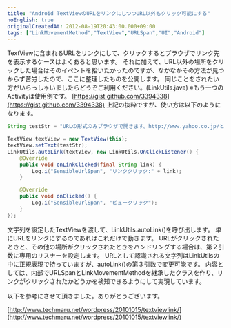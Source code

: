 ```yaml
---
title: "Android TextViewのURLをリンクにしつつURL以外もクリック可能にする"
noEnglish: true
originalCreatedAt: 2012-08-19T20:43:00.000+09:00
tags: ["LinkMovementMethod","TextView","URLSpan","UI","Android"]
---
```

TextViewに含まれるURLをリンクにして、クリックするとブラウザでリンク先を表示するケースはよくあると思います。
それに加えて、URL以外の場所をクリックした場合はそのイベントを拾いたかったのですが、なかなかその方法が見つからず苦労したので、ここに整理したものを公開します。
同じことをされたい方がいらっしゃいましたらどうぞご利用ください。(LinkUtils.java)
※もう一つのActivityは使用例です。
[https://gist.github.com/3394338](https://gist.github.com/3394338)
上記の抜粋ですが、使い方は以下のようになります。
<!--more-->
```java
String testStr = "URLの形式のみブラウザで開きます。http://www.yahoo.co.jp/とhttp://d.hatena.ne.jp/をリンク表示にしてクリック可能にしました。";

TextView textView = new TextView(this);
textView.setText(testStr);
LinkUtils.autoLink(textView, new LinkUtils.OnClickListener() {
    @Override
    public void onLinkClicked(final String link) {
        Log.i("SensibleUrlSpan", "リンククリック:" + link);
    }

    @Override
    public void onClicked() {
        Log.i("SensibleUrlSpan", "ビュークリック");
    }
});
```

文字列を設定したTextViewを渡して、LinkUtils.autoLink()を呼び出します。 単にURLをリンクにするのであればこれだけで動きます。
URLがクリックされたときと、その他の場所がクリックされたときをハンドリングする場合は、第２引数に専用のリスナーを設定します。
URLとして認識される文字列はLinkUtilsの中に正規表現で持っていますが、autoLink()の第３引数で変更可能です。
内容としては、内部でURLSpanとLinkMovementMethodを継承したクラスを作り、リンクがクリックされたかどうかを検知できるようにして実現しています。

以下を参考にさせて頂きました。ありがとうございます。

[http://www.techmaru.net/wordpress/20101015/textviewlink/](http://www.techmaru.net/wordpress/20101015/textviewlink/)
